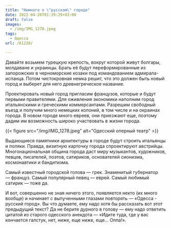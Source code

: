 ```yaml
---
title: "Немного о \"русском\" городе"
date: 2022-04-26T01:39:29+03:00
draft: false
images:
  - /img/IMG_1278.jpeg
tags:
  - Одесса
url: /61220/

---
```

Давайте возьмем турецкую крепость, вокруг которой живут болгары, молдаване и украинцы. Брать её будут переформированные из запорожских в черноморские козаки под командованием адмирала-испанца. Потом чистокровная немка решит, что это должен быть новый город и выберет для него древнегреческое название.

Проектировать новый город пригласим французов, которые и будут первыми правителями. Для оживления экономики наполним город итальянскими и греческими коммерсантами. Разрешим свободный въезд и получим много немецких колоний, в том числе и на окраинах города. В новом городе много евреев, они приезжают еще, поэтому дадим им возможность широко участвовать в жизни города.

{{< figure src="/img/IMG_1278.jpeg" alt="Одесский оперный театр" >}}

Выдающиеся памятники архитектуры в городе будут строить итальянцы и поляки. Правда, визитную карточку города спроектируют австрийцы. Многонациональная община города даст миру музыкантов, художников, певцов, писателей, поэтов, сатириков, основателей сионизма, космонавтики и бандитизма. 

Самый известный городской голова — грек. Знаменитый губернатор — француз. Самый популярный певец — еврей. Самый любимый сатирик — тоже да. 

И вот, совершенно не зная ничего этого, появляется некто (их много вообще) и начинает с выпученными глазами повторять — «Одесса - русский город». Вы что думаете, ему надо хотя бы рассказать вот этот предыдущий текст? Да не берите дурного в голову — ему надо ответить цитатой из старого одесского анекдота — «Идите туда, где у вас кончается галстук, нет, ниже, еще ниже, еще… Оппа!».
<!--more-->